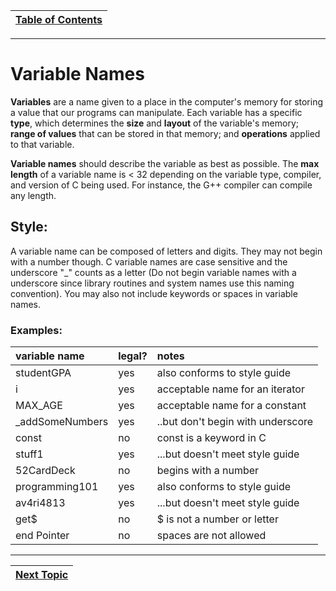 |[Table of Contents](/00-Table-of-Contents.md)|
|---|

---

# Variable Names

**Variables** are a name given to a place in the computer's memory for storing a value that our programs can manipulate. Each variable has a specific **type**, which determines the **size** and **layout** of the variable's memory; **range of values** that can be stored in that memory; and **operations** applied to that variable.  

**Variable names** should describe the variable as best as possible. The **max length** of a variable name is < 32 depending on the variable type, compiler, and version of C being used. For instance, the G++ compiler can compile any length.

## Style:
A variable name can be composed of letters and digits. They may not begin with a number though. C variable names are case sensitive and the underscore "_" counts as a letter (Do not begin variable names with a underscore since library routines and system names use this naming convention). You may also not include keywords or spaces in variable names.

### Examples:

| **variable name** | **legal?** | **notes** |
| :--- | :--- | :--- |
| studentGPA | yes | also conforms to style guide |
| i | yes | acceptable name for an iterator |
| MAX_AGE | yes | acceptable name for a constant |
| _addSomeNumbers | yes | ..but don't begin with underscore |
| const | no | const is a keyword in C |
| stuff1 | yes | ...but doesn't meet style guide |
| 52CardDeck | no | begins with a number |
| programming101 | yes | also conforms to style guide |
| av4ri4813 | yes | ...but doesn't meet style guide |
| get$ | no | $ is not a number or letter |
| end Pointer | no | spaces are not allowed |

---

|[Next Topic](/02_Variables/03_Data_types.md)|
|---|

